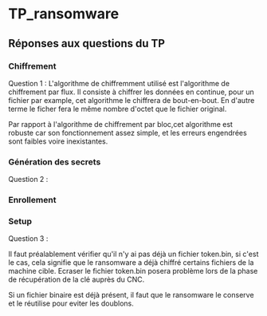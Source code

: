 # TP_ransomware


## Réponses aux questions du TP

### Chiffrement

Question 1 : 
L'algorithme de chiffremment utilisé est l'algorithme de chiffrement par flux. Il consiste à chiffrer les données en continue,
pour un fichier par example, cet algorithme le chiffrera de bout-en-bout. En d'autre terme le ficher fera le même nombre d'octet
que le fichier original.

Par rapport à l'algorithme de chiffrement par bloc,cet algorithme est robuste car son fonctionnement assez simple, et les erreurs
engendrées sont faibles voire inexistantes.


### Génération des secrets

Question 2 :



### Enrollement

### Setup

Question 3 :

Il faut préalablement vérifier qu'il n'y ai pas déjà un fichier token.bin, si c'est le cas, cela signifie que le ransomware a déjà chiffré
certains fichiers de la machine cible. Ecraser le fichier token.bin posera problème lors de la phase de récupération de la clé auprès du CNC.

Si un fichier binaire est déjà présent, il faut que le ransomware le conserve et le réutilise pour eviter les doublons.




